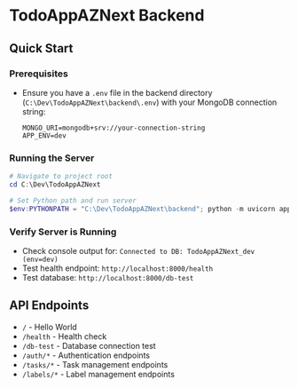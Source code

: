 # TodoAppAZNext Backend

## Quick Start

### Prerequisites
- Ensure you have a `.env` file in the backend directory (`C:\Dev\TodoAppAZNext\backend\.env`) with your MongoDB connection string:
  ```
  MONGO_URI=mongodb+srv://your-connection-string
  APP_ENV=dev
  ```

### Running the Server
```powershell
# Navigate to project root
cd C:\Dev\TodoAppAZNext

# Set Python path and run server
$env:PYTHONPATH = "C:\Dev\TodoAppAZNext\backend"; python -m uvicorn app.main:app --reload --port 8000
```

### Verify Server is Running
- Check console output for: `Connected to DB: TodoAppAZNext_dev (env=dev)`
- Test health endpoint: `http://localhost:8000/health`
- Test database: `http://localhost:8000/db-test`

## API Endpoints
- `/` - Hello World
- `/health` - Health check
- `/db-test` - Database connection test
- `/auth/*` - Authentication endpoints
- `/tasks/*` - Task management endpoints  
- `/labels/*` - Label management endpoints
